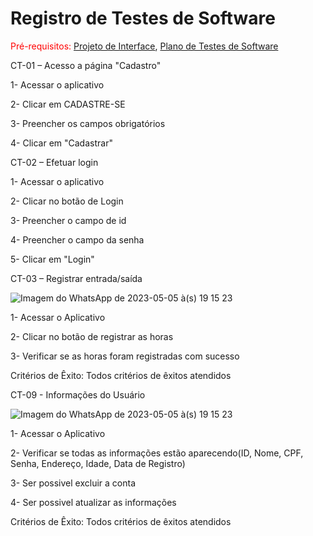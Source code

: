 # Registro de Testes de Software

<span style="color:red">Pré-requisitos: <a href="3-Projeto de Interface.md"> Projeto de Interface</a></span>, <a href="8-Plano de Testes de Software.md"> Plano de Testes de Software</a>

CT-01 – Acesso a página "Cadastro"

1- Acessar o aplicativo

2- Clicar em CADASTRE-SE

3- Preencher os campos obrigatórios

4- Clicar em "Cadastrar"

CT-02 – Efetuar login

1- Acessar o aplicativo

2- Clicar no botão de Login

3- Preencher o campo de id

4- Preencher o campo da senha

5- Clicar em "Login"


CT-03 – Registrar entrada/saída


![Imagem do WhatsApp de 2023-05-05 à(s) 19 15 23](https://user-images.githubusercontent.com/103431710/236578880-66284839-4bbb-45e9-a917-7449730ecbff.jpg)

1- Acessar o Aplicativo

2- Clicar no botão de registrar as horas

3- Verificar se as horas foram registradas com sucesso

Critérios de Êxito: Todos critérios de êxitos atendidos



CT-09 - Informações do Usuário 


![Imagem do WhatsApp de 2023-05-05 à(s) 19 15 23](https://user-images.githubusercontent.com/103431710/236580434-23b970f0-4916-4a34-a741-46db89c856c1.jpg)

1- Acessar o Aplicativo 

2- Verificar se todas as informações estão aparecendo(ID, Nome, CPF, Senha, Endereço, Idade, Data de Registro)

3- Ser possivel excluir a conta 

4- Ser possivel atualizar as informações 

Critérios de Êxito: Todos critérios de êxitos atendidos
